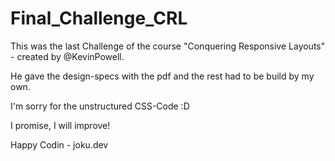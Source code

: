 # Final_Challenge_CRL

This was the last Challenge of the course "Conquering Responsive Layouts" - created by @KevinPowell.

He gave the design-specs with the pdf and the rest had to be build by my own.

I'm sorry for the unstructured CSS-Code :D

I promise, I will improve!

Happy Codin - joku.dev